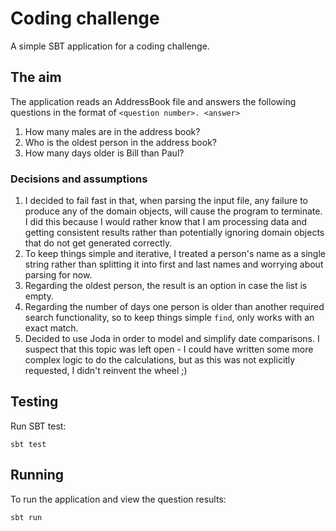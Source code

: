 # Coding challenge

A simple SBT application for a coding challenge.

## The aim

The application reads an AddressBook file and answers the following questions in the format of ```<question number>. <answer>```

1. How many males are in the address book?
2. Who is the oldest person in the address book?
3. How many days older is Bill than Paul?

### Decisions and assumptions

1. I decided to fail fast in that, when parsing the input file, any failure to produce any of the domain objects, will cause the program to terminate.
    I did this because I would rather know that I am processing data and getting consistent results rather than potentially ignoring domain objects that do not get generated correctly.
2. To keep things simple and iterative, I treated a person's name as a single string rather than splitting it into first and last names and worrying about parsing for now.
3. Regarding the oldest person, the result is an option in case the list is empty.
4. Regarding the number of days one person is older than another required search functionality, so to keep things simple ```find```, only works with an exact match.
5. Decided to use Joda in order to model and simplify date comparisons. I suspect that this topic was left open - I could have written some more complex logic to do the calculations, but as this was not explicitly requested, I didn't reinvent the wheel ;)

## Testing

Run SBT test:
 
```
sbt test
```

## Running

To run the application and view the question results:
 
```
sbt run
```